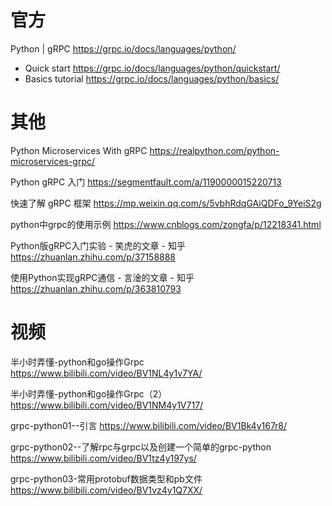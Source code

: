 
# 官方

Python | gRPC https://grpc.io/docs/languages/python/
- Quick start https://grpc.io/docs/languages/python/quickstart/
- Basics tutorial https://grpc.io/docs/languages/python/basics/

# 其他

Python Microservices With gRPC https://realpython.com/python-microservices-grpc/

Python gRPC 入门 https://segmentfault.com/a/1190000015220713

快速了解 gRPC 框架 https://mp.weixin.qq.com/s/5vbhRdqGAiQDFo_9YeiS2g

python中grpc的使用示例 https://www.cnblogs.com/zongfa/p/12218341.html

Python版gRPC入门实验 - 笑虎的文章 - 知乎 https://zhuanlan.zhihu.com/p/37158888

使用Python实现gRPC通信 - 言淦的文章 - 知乎 https://zhuanlan.zhihu.com/p/363810793

# 视频

半小时弄懂-python和go操作Grpc https://www.bilibili.com/video/BV1NL4y1v7YA/

半小时弄懂-python和go操作Grpc（2） https://www.bilibili.com/video/BV1NM4y1V717/

grpc-python01--引言 https://www.bilibili.com/video/BV1Bk4y167r8/

grpc-python02--了解rpc与grpc以及创建一个简单的grpc-python https://www.bilibili.com/video/BV1tz4y197ys/

grpc-python03-常用protobuf数据类型和pb文件 https://www.bilibili.com/video/BV1vz4y1Q7XX/
